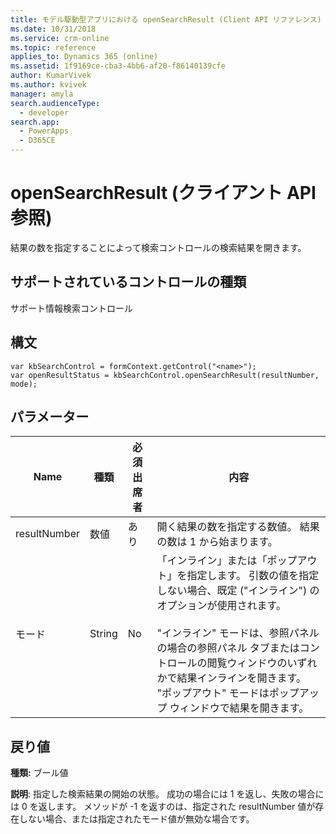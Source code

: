 ```yaml
---
title: モデル駆動型アプリにおける openSearchResult (Client API リファレンス) | Microsoft Docs
ms.date: 10/31/2018
ms.service: crm-online
ms.topic: reference
applies_to: Dynamics 365 (online)
ms.assetid: 1f9169ce-cba3-4bb6-af20-f86140139cfe
author: KumarVivek
ms.author: kvivek
manager: amyla
search.audienceType:
  - developer
search.app:
  - PowerApps
  - D365CE
---
```

# <a name="opensearchresult-client-api-reference"></a>openSearchResult (クライアント API 参照)



結果の数を指定することによって検索コントロールの検索結果を開きます。 

## <a name="control-types-supported"></a>サポートされているコントロールの種類

サポート情報検索コントロール

## <a name="syntax"></a>構文

```
var kbSearchControl = formContext.getControl("<name>");
var openResultStatus = kbSearchControl.openSearchResult(resultNumber, mode);
```

## <a name="parameter"></a>パラメーター

|Name|種類​​|必須出席者|内容|
|--|--|--|--|
|resultNumber|数値|あり|開く結果の数を指定する数値。 結果の数は 1 から始まります。|
|モード|String|No|「インライン」または「ポップアウト」を指定します。 引数の値を指定しない場合、既定 ("インライン") のオプションが使用されます。<br/><br/>"インライン" モードは、参照パネルの場合の参照パネル タブまたはコントロールの閲覧ウィンドウのいずれかで結果インラインを開きます。 "ポップアウト" モードはポップアップ ウィンドウで結果を開きます。|

## <a name="return-value"></a>戻り値

**種類:** ブール値

**説明**: 指定した検索結果の開始の状態。 成功の場合には 1 を返し、失敗の場合には 0 を返します。 メソッドが -1 を返すのは、指定された resultNumber 値が存在しない場合、または指定されたモード値が無効な場合です。
